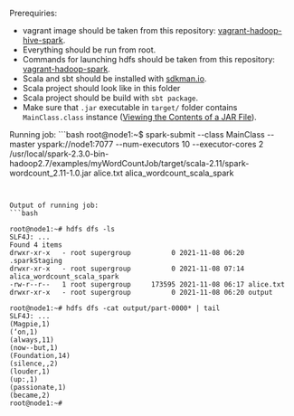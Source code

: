 Prerequiries: 
- vagrant image should be taken from this repository: [vagrant-hadoop-hive-spark](https://github.com/martinprobson/vagrant-hadoop-hive-spark).
- Everything should be run from root.
- Commands for launching hdfs should be taken from this repository: [vagrant-hadoop-spark](https://github.com/s3u/vagrant-hadoop-spark).
- Scala and sbt should be installed with [sdkman.io](https://sdkman.io/).
- Scala project should look like in this folder
- Scala project should be build with `sbt package`.
- Make sure that `.jar` executable in `target/` folder contains `MainClass.class` instance ([Viewing the Contents of a JAR File](https://docs.oracle.com/javase/tutorial/deployment/jar/view.html)).


Running job: ```bash 
root@node1:~$ spark-submit --class MainClass --master yspark://node1:7077 --num-executors 10     --executor-cores 2     /usr/local/spark-2.3.0-bin-hadoop2.7/examples/myWordCountJob/target/scala-2.11/spark-wordcount_2.11-1.0.jar alice.txt alica_wordcount_scala_spark
```


Output of running job:
```bash

root@node1:~# hdfs dfs -ls
SLF4J: ...
Found 4 items
drwxr-xr-x   - root supergroup          0 2021-11-08 06:20 .sparkStaging
drwxr-xr-x   - root supergroup          0 2021-11-08 07:14 alica_wordcount_scala_spark
-rw-r--r--   1 root supergroup     173595 2021-11-08 06:17 alice.txt
drwxr-xr-x   - root supergroup          0 2021-11-08 06:20 output

root@node1:~# hdfs dfs -cat output/part-0000* | tail   
SLF4J: ...
(Magpie,1)
(‘on,1)
(always,11)
(now--but,1)
(Foundation,14)
(silence,,2)
(louder,1)
(up:,1)
(passionate,1)
(became,2)
root@node1:~# 
```
